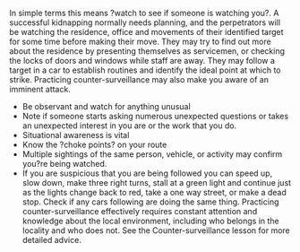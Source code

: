 [Title]: # (Practice counter-surveillance)
[Difficulty]: # (Beginner)
[Order]: # (11)

In simple terms this means ?watch to see if someone is watching you?. A successful kidnapping normally needs planning, and the perpetrators will be watching the residence, office and movements of their identified target for some time before making their move. They may try to find out more about the residence by presenting themselves as servicemen, or checking the locks of doors and windows while staff are away. They may follow a target in a car to establish routines and identify the ideal point at which to strike. Practicing counter-surveillance may also make you aware of an imminent attack.

*   Be observant and watch for anything unusual
*   Note if someone starts asking numerous unexpected questions or takes an unexpected interest in you are or the work that you do.
*   Situational awareness is vital
*   Know the ?choke points? on your route
*   Multiple sightings of the same person, vehicle, or activity may confirm you?re being watched.
*   If you are suspicious that you are being followed you can speed up, slow down, make three right turns, stall at a green light and continue just as the lights change back to red, take a one way street, or make a dead stop. Check if any cars following are doing the same thing.
Practicing counter-surveillance effectively requires constant attention and knowledge about the local environment, including who belongs in the locality and who does not. See the Counter-surveillance lesson for more detailed advice.
